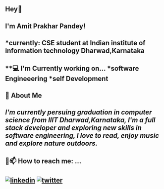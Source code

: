 ## Hey👋
I'm Amit Prakhar Pandey!
---
*currently: CSE student at Indian institute of information technology Dharwad,Karnataka
---
**💻 I'm Currently working on...
*software Engineeering
*self Development
---
## 🚀 About Me
*I'm currently persuing graduation in computer science from IIIT Dharwad,Karnataka, I'm a full stack  developer and exploring new skills in software engineering, I love to read, enjoy music and explore nature outdoors.*
---
## 🔗📫 How to reach me: ...
[![linkedin](https://img.shields.io/badge/linkedin-0A66C2?style=for-the-badge&logo=linkedin&logoColor=white)](https://www.linkedin.com/in/amit-prakhar-pandey-b537851b0/)
[![twitter](https://img.shields.io/badge/twitter-1DA1F2?style=for-the-badge&logo=twitter&logoColor=white)](https://twitter.com/amit_prakhar?t=Q0zAbEj26VYWmRtTcPR-Yw&s=09)
---


<!--
**amit012-bit/amit012-bit** is a ✨ _special_ ✨ repository because its `README.md` (this file) appears on your GitHub profile.

Here are some ideas to get you started:

- 🔭 I’m currently working on ...
- 🌱 I’m currently learning ...
- 👯 I’m looking to collaborate on ...
- 🤔 I’m looking for help with ...
- 💬 Ask me about ...
- 📫 How to reach me: ...
- 😄 Pronouns: ...
- ⚡ Fun fact: ...
-->
